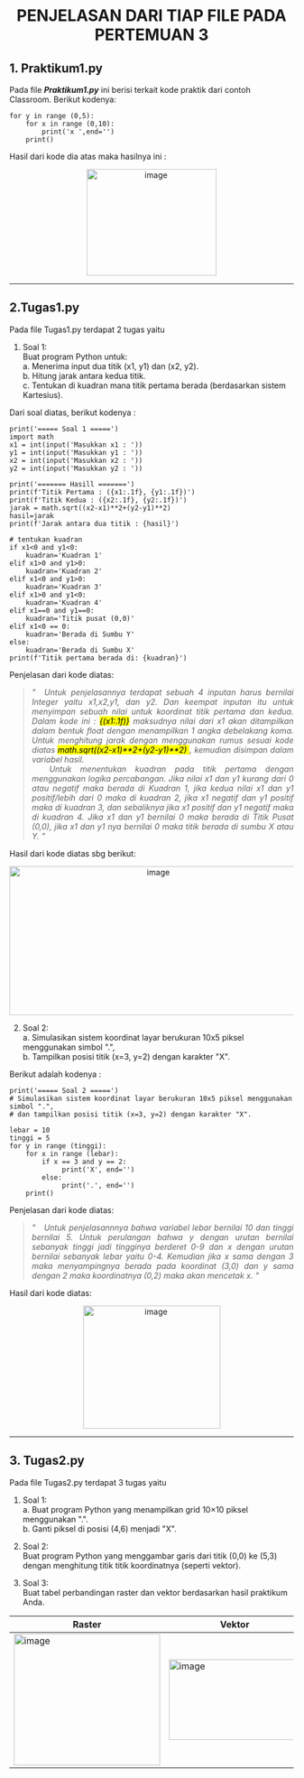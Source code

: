 <h1 align=center>PENJELASAN DARI TIAP FILE PADA PERTEMUAN 3</h1>


## 1. Praktikum1.py

Pada file <b><i>Praktikum1.py</i></b> ini berisi terkait kode praktik dari contoh Classroom. Berikut kodenya:

    for y in range (0,5):
        for x in range (0,10):
            print('x ',end='')
        print()

Hasil dari kode dia atas maka hasilnya ini :

<p align=center>
<img width="230" height="189" alt="image" src="https://github.com/user-attachments/assets/12711d5e-c701-4f87-8dfa-7f837a30e5f7" />
</p>

-----------------------------------------------------------------

## 2.Tugas1.py

Pada file Tugas1.py terdapat 2 tugas yaitu 

1. Soal 1: <br>
      Buat program Python untuk: <br>
      a. Menerima input dua titik (x1, y1) dan (x2, y2). <br>
      b. Hitung jarak antara kedua titik. <br>
      c. Tentukan di kuadran mana titik pertama berada (berdasarkan sistem Kartesius). 

Dari soal diatas, berikut kodenya :

    print('===== Soal 1 =====')
    import math
    x1 = int(input('Masukkan x1 : '))
    y1 = int(input('Masukkan y1 : '))
    x2 = int(input('Masukkan x2 : '))
    y2 = int(input('Masukkan y2 : '))
        
    print('======= Hasill =======')
    print(f'Titik Pertama : ({x1:.1f}, {y1:.1f})')
    print(f'Titik Kedua : ({x2:.1f}, {y2:.1f})')
    jarak = math.sqrt((x2-x1)**2+(y2-y1)**2)    
    hasil=jarak
    print(f'Jarak antara dua titik : {hasil}')
        
    # tentukan kuadran
    if x1<0 and y1<0:
        kuadran='Kuadran 1'
    elif x1>0 and y1>0:
        kuadran='Kuadran 2'
    elif x1<0 and y1>0:
        kuadran='Kuadran 3'
    elif x1>0 and y1<0:
        kuadran='Kuadran 4'
    elif x1==0 and y1==0:
        kuadran='Titik pusat (0,0)'
    elif x1<0 == 0:
        kuadran='Berada di Sumbu Y'
    else:
        kuadran='Berada di Sumbu X'
    print(f'Titik pertama berada di: {kuadran}')

Penjelasan dari kode diatas:

<blockquote><p align=justify><i>"
&nbsp;Untuk penjelasannya terdapat sebuah 4 inputan harus bernilai Integer yaitu x1,x2,y1, dan y2. Dan keempat inputan itu untuk menyimpan sebuah nilai untuk koordinat titik pertama dan kedua. Dalam kode ini : <mark>{(x1:.1f)}</mark> maksudnya nilai dari x1 akan ditampilkan dalam bentuk float dengan menampilkan 1 angka debelakang koma. Untuk menghitung jarak dengan menggunakan rumus sesuai kode diatas <mark> math.sqrt((x2-x1)**2+(y2-y1)**2) </mark>, kemudian disimpan dalam variabel hasil. <br>
&nbsp; Untuk menentukan kuadran pada titik pertama dengan menggunakan logika percabangan. Jika nilai x1 dan y1 kurang dari 0 atau negatif maka berada di Kuadran 1, jika kedua nilai x1 dan y1 positif/lebih dari 0 maka di kuadran 2, jika x1 negatif dan y1 positif maka di kuadran 3, dan sebaliknya jika x1 positif dan y1 negatif maka di kuadran 4. Jika x1 dan y1 bernilai 0 maka berada di Titik Pusat (0,0), jika x1 dan y1 nya bernilai 0 maka titik berada di sumbu X atau Y. 
"</i></p></blockquote>

Hasil dari kode diatas sbg berikut:

<p align=center>
    <img width="512" height="264" alt="image" src="https://github.com/user-attachments/assets/2ea89332-159e-4899-bdd7-978c644b24c3" />
</p>

2. Soal 2: <br>
      a. Simulasikan sistem koordinat layar berukuran 10x5 piksel menggunakan simbol ".",<br>
      b. Tampilkan posisi titik (x=3, y=2) dengan karakter "X".

Berikut adalah kodenya :

    print('===== Soal 2 =====')
    # Simulasikan sistem koordinat layar berukuran 10x5 piksel menggunakan simbol ".",
    # dan tampilkan posisi titik (x=3, y=2) dengan karakter "X".
        
    lebar = 10
    tinggi = 5
    for y in range (tinggi):
        for x in range (lebar):
            if x == 3 and y == 2:
                 print('X', end='')
            else:
                 print('.', end='')
        print()
    
Penjelasan dari kode diatas:

<blockquote><p align=justify><i>"
&nbsp; Untuk penjelasannnya bahwa variabel lebar bernilai 10 dan tinggi bernilai 5. Untuk perulangan bahwa y dengan urutan bernilai sebanyak tinggi jadi tingginya berderet 0-9 dan x dengan urutan bernilai sebanyak lebar yaitu 0-4. Kemudian jika x sama dengan 3 maka menyampingnya berada pada koordinat (3,0) dan y sama dengan 2 maka koordinatnya (0,2) maka akan mencetak x.
"</i></p></blockquote>

Hasil dari kode diatas:

<p align=center>
    <img width="243" height="218" alt="image" src="https://github.com/user-attachments/assets/63ed8dd8-a39b-4d00-aeb7-c411ecf36b1d" />
</p>

-----------------------------------------------------------------
## 3. Tugas2.py

Pada file Tugas2.py terdapat 3 tugas yaitu 

1. Soal 1: <br>
    a. Buat program Python yang menampilkan grid 10×10 piksel menggunakan ".". <br>
    b. Ganti piksel di posisi (4,6) menjadi "X". 
   
2. Soal 2: <br>
    Buat program Python yang menggambar garis dari titik (0,0) ke (5,3) dengan menghitung titik      titik koordinatnya (seperti vektor).

3. Soal 3: <br>
    Buat tabel perbandingan raster dan vektor berdasarkan hasil praktikum Anda.
<div align=center>

| Raster | Vektor |
|------|----------|
| <img width="259" height="233" alt="image" src="https://github.com/user-attachments/assets/9cfa5140-e4f9-4858-b620-d901ffb2b191" /> | <img width="233" height="143" alt="image" src="https://github.com/user-attachments/assets/84727acd-4716-4de5-a2a1-441427fac8a6" /> |

</div>
